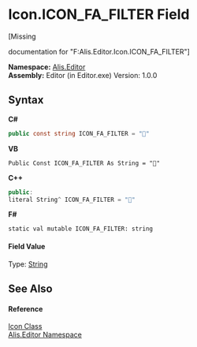 # Icon.ICON_FA_FILTER Field
 

\[Missing <summary> documentation for "F:Alis.Editor.Icon.ICON_FA_FILTER"\]

**Namespace:**&nbsp;<a href="b150ade4-39de-a232-5f06-d3cdc1b2c538">Alis.Editor</a><br />**Assembly:**&nbsp;Editor (in Editor.exe) Version: 1.0.0

## Syntax

**C#**<br />
``` C#
public const string ICON_FA_FILTER = ""
```

**VB**<br />
``` VB
Public Const ICON_FA_FILTER As String = ""
```

**C++**<br />
``` C++
public:
literal String^ ICON_FA_FILTER = ""
```

**F#**<br />
``` F#
static val mutable ICON_FA_FILTER: string
```


#### Field Value
Type: <a href="https://docs.microsoft.com/dotnet/api/system.string" target="_blank">String</a>

## See Also


#### Reference
<a href="cc0f883c-67f8-f772-c6d7-a60b129f22a7">Icon Class</a><br /><a href="b150ade4-39de-a232-5f06-d3cdc1b2c538">Alis.Editor Namespace</a><br />